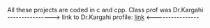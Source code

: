 All these projects are coded in c and cpp. Class prof was Dr.Kargahi                                                                                
----------------> link to Dr.Kargahi profile: [link](https://profile.ut.ac.ir/~kargahi) <----------------
